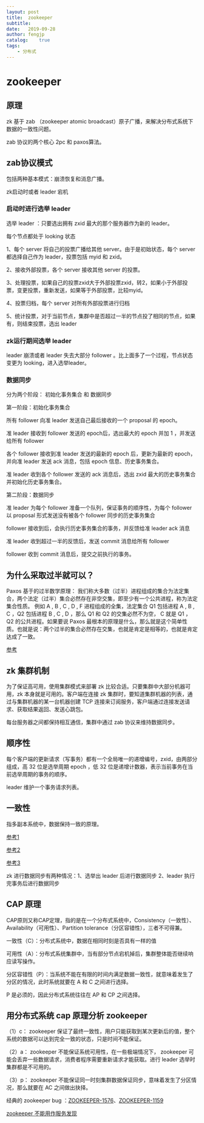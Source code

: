 ```yaml
---
layout: post
title:  zookeeper
subtitle:   
date:   2019-09-28
author: fengjp
catalog:    true
tags:
    - 分布式
---
```


#   zookeeper

##  原理

zk 基于 zab （zookeeper atomic broadcast）原子广播，来解决分布式系统下数据的一致性问题。

zab 协议的两个核心 2pc 和 paxos算法。

##  zab协议模式

包括两种基本模式：崩溃恢复和消息广播。

zk启动时或者 leader 宕机

### 启动时进行选举 leader

选举 leader ：只要选出拥有 zxid 最大的那个服务器作为新的 leader。

每个节点都处于 looking 状态

1、每个 server 将自己的投票广播给其他 server。由于是初始状态，每个 server 都选择自己作为 leader，投票包括 myid 和 zxid。

2、接收外部投票，各个 server 接收其他 server 的投票。

3、处理投票，如果自己的投票zxid大于外部投票zxid，转2，如果小于外部投票，变更投票，重新发送，如果等于外部投票，比较myid。

4、投票归档，每个 server 对所有外部投票进行归档

5、统计投票，对于当前节点，集群中是否超过一半的节点投了相同的节点，如果有，则结束投票，选出 leader

### zk运行期间选举 leader

leader 崩溃或者 leader 失去大部分 follower 。比上面多了一个过程，节点状态变更为 looking，进入选举leader。

### 数据同步

分为两个阶段： 初始化事务集合 和 数据同步

第一阶段：初始化事务集合

所有 follower 向准 leader 发送自己最后接收的一个 proposal 的 epoch。

准 leader 接收到 follower 发送的 epoch后，选出最大的 epoch 并加 1 ，并发送给所有 follower

各个 follower 接收到准 leader 发送的最新的 epoch 后，更新为最新的 epoch，并向准 leader 发送 ack 消息，包括 epoch 信息、历史事务集合。

准 leader 收到各个 follower 发送的 ack 消息后，选出 zxid 最大的历史事务集合并初始化历史事务集合。

第二阶段：数据同步

准 leader 为每个 follower 准备一个队列，保证事务的顺序性，为每个 follower 以 proposal 形式发送没有被各个 follower 同步的历史事务集合

follower 接收到后，会执行历史事务集合的事务，并反馈给准 leader ack 消息

准 leader 收到超过一半的反馈后，发送 commit 消息给所有 follower

follower 收到 commit 消息后，提交之前执行的事务。

##  为什么采取过半就可以？

Paxos 基于的过半数学原理： 我们称大多数（过半）进程组成的集合为法定集合，两个法定（过半）集合必然存在非空交集，即至少有一个公共进程，称为法定集合性质。 例如 A , B , C , D , F 进程组成的全集，法定集合 Q1 包括进程 A , B , C ，Q2 包括进程 B , C , D ，那么 Q1 和 Q2 的交集必然不为空， C 就是 Q1 ，Q2 的公共进程。如果要说 Paxos 最根本的原理是什么，那么就是这个简单性质。也就是说：两个过半的集合必然存在交集，也就是肯定是相等的，也就是肯定达成了一致。

[参考](https://blog.csdn.net/peerslee/article/details/78937095)

##  zk 集群机制

为了保证高可用，使用集群模式来部署 zk 比较合适。只要集群中大部分机器可用，zk 本身就是可用的。客户端在连接 zk 集群时，要知道集群机器的列表，通过与集群机器的某一台机器创建 TCP 连接来订阅服务，客户端通过连接发送请求、获取结果返回、发送心跳包。

每台服务器之间都保持相互通信，集群中通过 zab 协议来维持数据同步。

##  顺序性

每个客户端的更新请求（写事务）都有一个全局唯一的递增编号，zxid，由两部分组成，高 32 位是选举周期 epoch ，低 32 位是递增计数器，表示当前事务在当前选举周期的事务的顺序。

leader 维护一个事务请求列表。

##  一致性

指多副本系统中，数据保持一致的原理。

[参考1]( https://blog.csdn.net/chao2016/article/details/81149674 )

[参考2]( https://juejin.im/post/5d6c776de51d4561e623719f )

[参考3]( https://blog.csdn.net/u013679744/article/details/79222103 )

zk 进行数据同步有两种情况：1、选举出 leader 后进行数据同步 2、leader 执行完事务后进行数据同步

##  CAP 原理

CAP原则又称CAP定理，指的是在一个分布式系统中，Consistency（一致性）、 Availability（可用性）、Partition tolerance（分区容错性），三者不可得兼。

一致性（C）：分布式系统中，数据在相同时刻是否具有一样的值

可用性（A）：分布式系统集群中，当有部分节点宕机掉后，集群整体能否继续响应读写操作。

分区容错性（P）：当系统不能在有限的时间内满足数据一致性，就意味着发生了分区的情况，此时系统就要在 A 和 C 之间进行选择。

P 是必须的，因此分布式系统往往在 AP 和 CP 之间选择。

##  用分布式系统 cap 原理分析 zookeeper

（1）c： zookeeper 保证了最终一致性，用户只能获取到某次更新后的值，整个系统的数据可以达到完全一致的状态，只是时间不能保证。

（2）a： zookeeper 不能保证系统可用性，在一些极端情况下， zookeeper 可能会丢弃一些数据请求，消费者程序需要重新请求才能获取。进行 leader 选举时集群都是不可用的。

（3）p： zookeeper 不能保证同一时刻集群数据保证同步，意味着发生了分区情况，那么就要在 AC 之间做出抉择。

经典的 zookeeper bug ：[ZOOKEEPER-1576](https://issues.apache.org/jira/browse/ZOOKEEPER-1576)、[ZOOKEEPER-1159](https://issues.apache.org/jira/browse/ZOOKEEPER-1159)

[zookeeper 不能用作服务发现](https://blog.csdn.net/paincupid/article/details/80610441)


